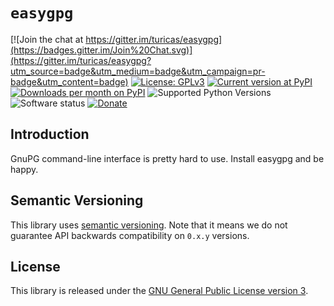 # `easygpg`

[![Join the chat at https://gitter.im/turicas/easygpg](https://badges.gitter.im/Join%20Chat.svg)](https://gitter.im/turicas/easygpg?utm_source=badge&utm_medium=badge&utm_campaign=pr-badge&utm_content=badge)
[![License: GPLv3](https://img.shields.io/pypi/l/easygpg.svg)](https://github.com/turicas/easygpg/blob/develop/LICENSE)
[![Current version at PyPI](https://img.shields.io/pypi/v/easygpg.svg)](https://pypi.python.org/pypi/easygpg)
[![Downloads per month on PyPI](https://img.shields.io/pypi/dm/easygpg.svg)](https://pypi.python.org/pypi/easygpg)
![Supported Python Versions](https://img.shields.io/pypi/pyversions/easygpg.svg)
![Software status](https://img.shields.io/pypi/status/easygpg.svg)
[![Donate](https://img.shields.io/gratipay/turicas.svg?style=social&label=Donate)](https://www.gratipay.com/turicas)


## Introduction

GnuPG command-line interface is pretty hard to use. Install easygpg and be
happy.


## Semantic Versioning

This library uses [semantic versioning](http://semver.org). Note that it means
we do not guarantee API backwards compatibility on `0.x.y` versions.


## License

This library is released under the [GNU General Public License version
3](http://www.gnu.org/licenses/gpl-3.0.html).
